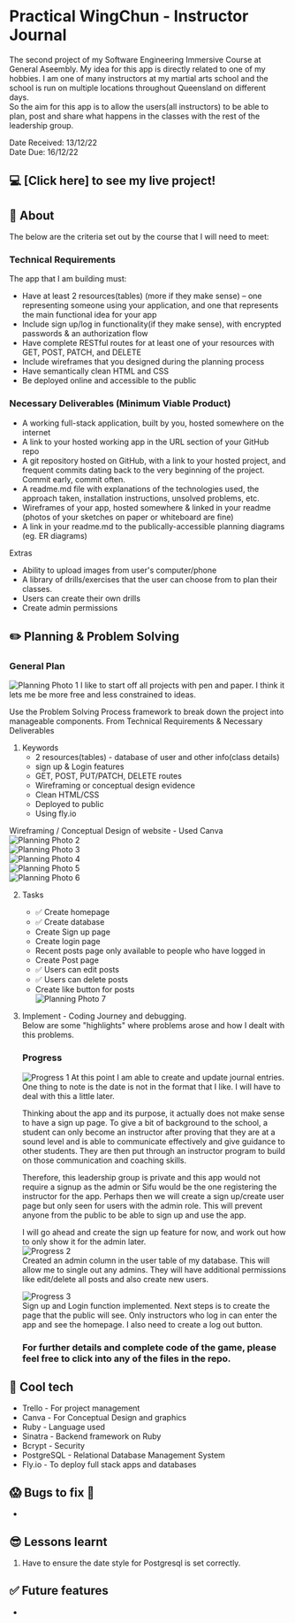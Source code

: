# Practical WingChun - Instructor Journal
The second project of my Software Engineering Immersive Course at General Aseembly. My idea for this app is directly related to one of my hobbies. I am one of many instructors at my martial arts school and the school is run on multiple locations throughout Queensland on different days.<br/> 
So the aim for this app is to allow the users(all instructors) to be able to plan, post and share what happens in the classes with the rest of the leadership group. <br/> 

Date Received: 13/12/22<br/>
Date Due: 16/12/22

## :computer: [Click here] to see my live project!

## :page_facing_up: About
The below are the criteria set out by the course that I will need to meet:
### Technical Requirements
The app that I am building must:
- Have at least 2 resources(tables) (more if they make sense) – one representing someone using your application, and one that represents the main functional idea for your app
- Include sign up/log in functionality(if they make sense), with encrypted passwords & an authorization flow
- Have complete RESTful routes for at least one of your resources with GET, POST, PATCH, and DELETE
- Include wireframes that you designed during the planning process
- Have semantically clean HTML and CSS
- Be deployed online and accessible to the public


### Necessary Deliverables (Minimum Viable Product)
- A working full-stack application, built by you, hosted somewhere on the internet
- A link to your hosted working app in the URL section of your GitHub repo
- A git repository hosted on GitHub, with a link to your hosted project, and frequent commits dating back to the very beginning of the project. Commit early, commit often.
- A readme.md file with explanations of the technologies used, the approach taken, installation instructions, unsolved problems, etc.
- Wireframes of your app, hosted somewhere & linked in your readme (photos of your sketches on paper or whiteboard are fine)
- A link in your readme.md to the publically-accessible planning diagrams (eg. ER diagrams)


Extras
- Ability to upload images from user's computer/phone
- A library of drills/exercises that the user can choose from to plan their classes.
- Users can create their own drills
- Create admin permissions
 
## :pencil2: Planning & Problem Solving
### General Plan
![Planning Photo 1](./images/Planning_01.jpg)
I like to start off all projects with pen and paper. I think it lets me be more free and less constrained to ideas. 

Use the Problem Solving Process framework to break down the project into manageable components. From Technical Requirements & Necessary Deliverables
1.  Keywords 
    - 2 resources(tables) - database of user and other info(class details)
    - sign up & Login features
    - GET, POST, PUT/PATCH, DELETE routes
    - Wireframing or conceptual design evidence
    - Clean HTML/CSS
    - Deployed to public 
    - Using fly.io 

Wireframing / Conceptual Design of website - Used Canva<br/> 
![Planning Photo 2](./images/Planning_02.png)<br/> 
![Planning Photo 3](./images/Planning_03.png)<br/> 
![Planning Photo 4](./images/Planning_04.png)<br/> 
![Planning Photo 5](./images/Planning_05.png)<br/> 
![Planning Photo 6](./images/Planning_06.png)<br/> 

2.  Tasks <br/>
    - :white_check_mark: Create homepage
    - :white_check_mark: Create database
    - Create Sign up page
    - Create login page
    - Recent posts page only available to people who have logged in
    - Create Post page
    - :white_check_mark: Users can edit posts
    - :white_check_mark: Users can delete posts
    - Create like button for posts<br/>
    ![Planning Photo 7](./images/Planning_07.png)

3.  Implement - Coding Journey and debugging.<br/> 
    Below are some "highlights" where problems arose and how I dealt with this problems. <br/> 

    ### Progress
    ![Progress 1](./images/Progress_01.png)
    At this point I am able to create and update journal entries. One thing to note is the date is not in the format that I like. I will have to deal with this a little later. 


    Thinking about the app and its purpose, it actually does not make sense to have a sign up page. To give a bit of background to the school, a student can only become an instructor after proving that they are at a sound level and is able to communicate effectively and give guidance to other students. They are then put through an instructor program to build on those communication and coaching skills.

    Therefore, this leadership group is private and this app would not require a signup as the admin or Sifu would be the one registering the instructor for the app. Perhaps then we will create a sign up/create user page but only seen for users with the admin role. This will prevent anyone from the public to be able to sign up and use the app. 

    I will go ahead and create the sign up feature for now, and work out how to only show it for the admin later. <br/> 
    ![Progress 2](./images/Progress_02.png)<br/> 
    Created an admin column in the user table of my database. This will allow me to single out any admins. They will have additional permissions like edit/delete all posts and also create new users. 


    ![Progress 3](./images/Progress_03.png)<br/> 
    Sign up and Login function implemented. Next steps is to create the page that the public will see. Only instructors who log in can enter the app and see the homepage. 
    I also need to create a log out button. 

    ### For further details and complete code of the game, please feel free to click into any of the files in the repo.  

## :rocket: Cool tech
- Trello - For project management
- Canva - For Conceptual Design and graphics
- Ruby - Language used
- Sinatra - Backend framework on Ruby
- Bcrypt - Security
- PostgreSQL - Relational Database Management System
- Fly.io - To deploy full stack apps and databases


## :scream: Bugs to fix :bug:
- 

## :sunglasses: Lessons learnt
1.  Have to ensure the date style for Postgresql is set correctly.

## :white_check_mark: Future features
- 


